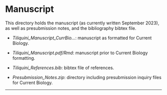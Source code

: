 # Manuscript

This directory holds the manuscript (as currently written September 2023), as well as presubmission notes, and the bibliography bibtex file. 

+ *Tiliquini_Manuscript_CurrBio...*: manuscript as formatted for Current Biology.

+ *Tiliquini_Manuscript.pdf/Rmd*: manuscript prior to Current Biology formatting.

+ *Tiliquini_References.bib*: bibtex file of references. 

+ *Presubmission_Notes.zip*: directory including presubmission inquiry files for Current Biology.


___